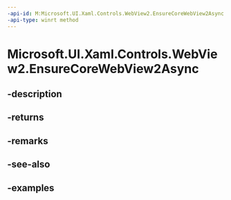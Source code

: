 ```yaml
---
-api-id: M:Microsoft.UI.Xaml.Controls.WebView2.EnsureCoreWebView2Async
-api-type: winrt method
---
```


# Microsoft.UI.Xaml.Controls.WebView2.EnsureCoreWebView2Async

<!--
public Windows.Foundation.IAsyncAction EnsureCoreWebView2Async ();
-->


## -description

## -returns

## -remarks

## -see-also

## -examples


